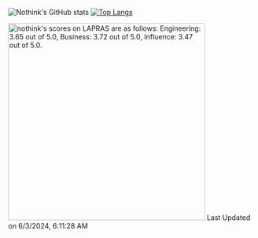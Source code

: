 ![Nothink's GitHub stats](https://github-readme-stats.vercel.app/api?username=nothink&count_private=true&show_icons=true&theme=nord)
[![Top Langs](https://github-readme-stats.vercel.app/api/top-langs/?username=nothink&layout=compact&count_private=true&show_icons=true&theme=nord)](https://github.com/anuraghazra/github-readme-stats)

<!--START_SECTION:lapras-card-->
<p ><a href="https://lapras.com/public/nothink" target="_blank" rel="noopener noreferrer"><img alt="nothink's scores on LAPRAS are as follows: Engineering: 3.65 out of 5.0, Business: 3.72 out of 5.0, Influence: 3.47 out of 5.0." src="https://lapras-card-generator.vercel.app/api/svg?e=3.65&b=3.72&i=3.47&b1=%23020E27&b2=%230E5593&i1=%23030E21&i2=%231688BF&l=en" width="400" ></a>  
Last Updated on 6/3/2024, 6:11:28 AM</p>
<!--END_SECTION:lapras-card-->
